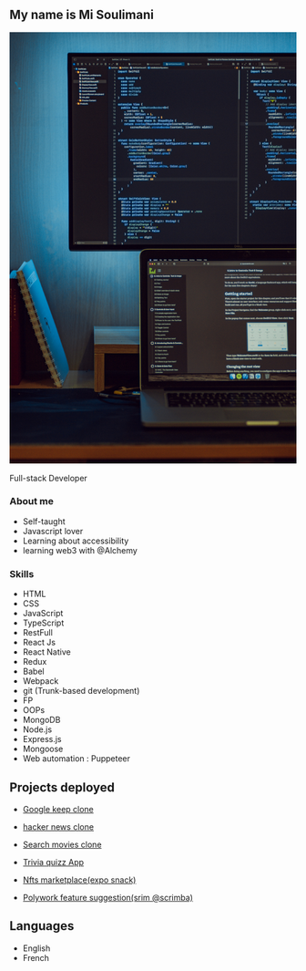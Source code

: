 <style>
  body {
    background-image: url('safar-safarov-koOdUvfGr4c-unsplash.jpg');
    background-repeat: no-repeat;
    background-size: cover;
    background-position: center;
  }
</style>
My name is Mi Soulimani
-----------------------

![background image](safar-safarov-koOdUvfGr4c-unsplash.jpg)


Full-stack Developer

### About me

*   Self-taught
*   Javascript lover
*   Learning about accessibility
*   learning web3 with @Alchemy


### Skills

*   HTML
*   CSS
*   JavaScript
*   TypeScript
*   RestFull
*   React Js
*   React Native 
*   Redux
*   Babel
*   Webpack
*   git (Trunk-based development)
*   FP
*   OOPs
*   MongoDB 
*   Node.js
*   Express.js
*   Mongoose
*   Web automation : Puppeteer


Projects deployed
-----------------

*  [Google keep clone](https://mygooglekeep.netlify.app)

*   [hacker news clone](https://myhackernewsclone.netlify.app/)
*   [Search movies clone](https://searchmoviezzz.netlify.app)
*   [Trivia quizz App](https://trivia-quizzz.netlify.app/)
*   [Nfts marketplace(expo snack)](https://snack.expo.dev/@misouli/nft_marketplace)
*   [Polywork feature suggestion(srim @scrimba)](https://scrimba.com/scrim/cvKgnJTb)

Languages
---------

*   English
*   French

 
